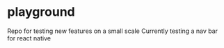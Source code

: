 # playground
Repo for testing new features on a small scale
Currently testing a nav bar for react native
